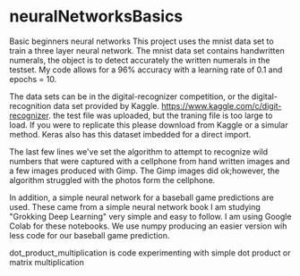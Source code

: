 # neuralNetworksBasics
Basic beginners neural networks
This project uses the mnist data set to train a three layer neural network. The mnist data set contains handwritten numerals, the object is to detect accurately the written numerals in the testset.
My code allows for a 96% accuracy with a learning rate of 0.1 and epochs = 10.  

The data sets can be in the digital-recognizer competition, or the digital-recognition data set provided by Kaggle.  https://www.kaggle.com/c/digit-recognizer. the test file was uploaded, but the traning file is too large to load.  If you were to replicate this please download from Kaggle or a simular method.  Keras also has this dataset imbedded for a direct import.

The last few lines we've set the algorithm to attempt to recognize wild numbers that were captured with a cellphone from hand written images and a few images produced with Gimp.  The Gimp images did ok;however, the algorithm struggled with the photos form the cellphone.

In addition, a simple neural network for a baseball game predictions are used.  These came from a simple neural network book I am studying "Grokking Deep Learning" very simple and easy to follow. I am using Google Colab for these notebooks. We use numpy producing an easier version wih less code for our baseball game prediction.

dot_product_multiplication is code experimenting with simple dot product or matrix multiplication

